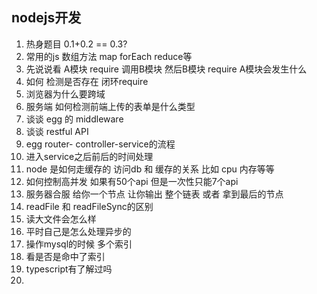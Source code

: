 ## nodejs开发
1. 热身题目 0.1+0.2 == 0.3?
2. 常用的js 数组方法 map forEach reduce等
3. 先说说看 A模块 require 调用B模块 然后B模块 require A模块会发生什么
4. 如何 检测是否存在 闭环require
5. 浏览器为什么要跨域
6. 服务端 如何检测前端上传的表单是什么类型 
7. 谈谈 egg 的 middleware
8. 谈谈 restful API
9. egg router- controller-service的流程
10. 进入service之后前后的时间处理
11. node 是如何走缓存的 访问db 和 缓存的关系 比如 cpu 内存等等
12. 如何控制高并发 如果有50个api 但是一次性只能7个api
13. 服务器合服 给你一个节点 让你输出 整个链表 或者 拿到最后的节点
14. readFile 和 readFileSync的区别
15. 读大文件会怎么样
16. 平时自己是怎么处理异步的
17. 操作mysql的时候 多个索引
18. 看是否是命中了索引
19. typescript有了解过吗
20. 